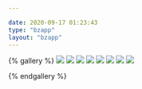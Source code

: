 ```yaml
---

date: 2020-09-17 01:23:43
type: "bzapp"
layout: "bzapp"
---
```

{% gallery %}
![](https://wx1.sinaimg.cn/large/bfcada65ly1h0rsta59z3j21ws44t7wi.jpg)
![](https://wx1.sinaimg.cn/large/bfcada65ly1h0rst8pqp2j21ws44te82.jpg)
![](https://wx1.sinaimg.cn/large/bfcada65ly1h0rstavmtjj21p63odx6p.jpg)
![](https://wx1.sinaimg.cn/large/bfcada65ly1h0rst42mb7j21ws44tu0x.jpg)
![](https://wx1.sinaimg.cn/large/bfcada65ly1h0rst4xftyj21wg4447wh.jpg)
![](https://wx1.sinaimg.cn/large/bfcada65ly1h0rst7rvtuj21ws44tx6p.jpg)
![](https://wx1.sinaimg.cn/large/bfcada65ly1h0rst5wziaj21uq40d7wi.jpg)
![](https://wx1.sinaimg.cn/large/bfcada65ly1h0rst6wvgaj21uq40d1ky.jpg)

{% endgallery %}
